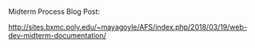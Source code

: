 Midterm Process Blog Post:

http://sites.bxmc.poly.edu/~mayagoyle/AFS/index.php/2018/03/19/web-dev-midterm-documentation/